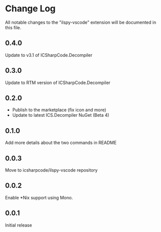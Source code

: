 # Change Log
All notable changes to the "ilspy-vscode" extension will be documented in this file.

## 0.4.0

Update to v3.1 of ICSharpCode.Decompiler

## 0.3.0

Update to RTM version of ICSharpCode.Decompiler

## 0.2.0

* Publish to the marketplace (fix icon and more)
* Update to latest ICS.Decompiler NuGet (Beta 4)

## 0.1.0

Add more details about the two commands in README

## 0.0.3

Move to icsharpcode/ilspy-vscode repository

## 0.0.2

Enable *Nix support using Mono.

## 0.0.1

Initial release